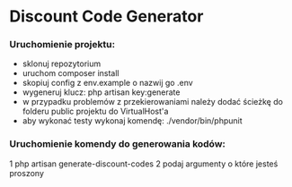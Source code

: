 
# Discount Code Generator

### Uruchomienie projektu:

- sklonuj repozytorium
- uruchom composer install
- skopiuj config z env.example o nazwij go .env
- wygeneruj klucz: php artisan key:generate
- w przypadku problemów z przekierowaniami należy dodać ścieżkę do folderu public projektu do VirtualHost'a
- aby wykonać testy wykonaj komendę:  ./vendor/bin/phpunit

### Uruchomienie komendy do generowania kodów:

1 php artisan generate-discount-codes
2 podaj argumenty o które jesteś proszony

